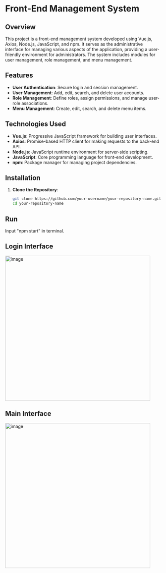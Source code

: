 # Front-End Management System

## Overview

This project is a front-end management system developed using Vue.js, Axios, Node.js, JavaScript, and npm. It serves as the administrative interface for managing various aspects of the application, providing a user-friendly environment for administrators. The system includes modules for user management, role management, and menu management.

## Features

- **User Authentication**: Secure login and session management.
- **User Management**: Add, edit, search, and delete user accounts.
- **Role Management**: Define roles, assign permissions, and manage user-role associations.
- **Menu Management**: Create, edit, search, and delete menu items.


## Technologies Used

- **Vue.js**: Progressive JavaScript framework for building user interfaces.
- **Axios**: Promise-based HTTP client for making requests to the back-end API.
- **Node.js**: JavaScript runtime environment for server-side scripting.
- **JavaScript**: Core programming language for front-end development.
- **npm**: Package manager for managing project dependencies.

## Installation

1. **Clone the Repository**:

   ```bash
   git clone https://github.com/your-username/your-repository-name.git
   cd your-repository-name
## Run
Input "npm start" in terminal.
   
## Login Interface
<img width="468" alt="image" src="https://github.com/user-attachments/assets/b46c8d5b-c676-4bf4-8c19-6c6a955a4f88" />

## Main Interface
<img width="468" alt="image" src="https://github.com/user-attachments/assets/6e1837b5-53d0-4273-827c-2538cbfb3c25" />

